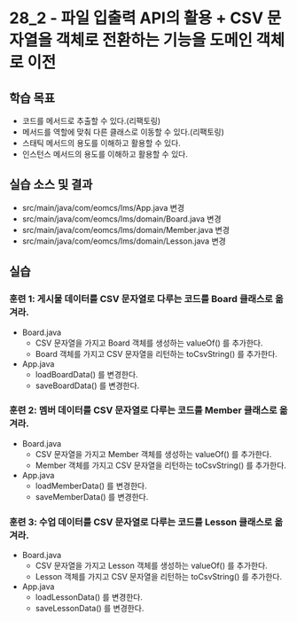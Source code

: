 # 28_2 - 파일 입출력 API의 활용 + CSV 문자열을 객체로 전환하는 기능을 도메인 객체로 이전 

## 학습 목표 

- 코드를 메서드로 추출할 수 있다.(리팩토링)
- 메서드를 역할에 맞춰 다른 클래스로 이동할 수 있다.(리팩토링)
- 스태틱 메서드의 용도를 이해하고 활용할 수 있다.
- 인스턴스 메서드의 용도를 이해하고 활용할 수 있다.

## 실습 소스 및 결과

- src/main/java/com/eomcs/lms/App.java 변경
- src/main/java/com/eomcs/lms/domain/Board.java 변경
- src/main/java/com/eomcs/lms/domain/Member.java 변경
- src/main/java/com/eomcs/lms/domain/Lesson.java 변경
  
## 실습  

### 훈련 1: 게시물 데이터를 CSV 문자열로 다루는 코드를 Board 클래스로 옮겨라.  

- Board.java
  - CSV 문자열을 가지고 Board 객체를 생성하는 valueOf() 를 추가한다.
  - Board 객체를 가지고 CSV 문자열을 리턴하는 toCsvString() 를 추가한다.
- App.java
  - loadBoardData() 를 변경한다.
  - saveBoardData() 를 변경한다.

### 훈련 2: 멤버 데이터를 CSV 문자열로 다루는 코드를 Member 클래스로 옮겨라.  

- Board.java
  - CSV 문자열을 가지고 Member 객체를 생성하는 valueOf() 를 추가한다.
  - Member 객체를 가지고 CSV 문자열을 리턴하는 toCsvString() 를 추가한다.
- App.java
  - loadMemberData() 를 변경한다.
  - saveMemberData() 를 변경한다.
  
### 훈련 3: 수업 데이터를 CSV 문자열로 다루는 코드를 Lesson 클래스로 옮겨라.  

- Board.java
  - CSV 문자열을 가지고 Lesson 객체를 생성하는 valueOf() 를 추가한다.
  - Lesson 객체를 가지고 CSV 문자열을 리턴하는 toCsvString() 를 추가한다.
- App.java
  - loadLessonData() 를 변경한다.
  - saveLessonData() 를 변경한다.